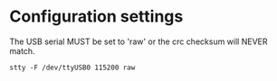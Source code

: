 Configuration settings
====

The USB serial MUST be set to 'raw' or the crc checksum will NEVER match.

    stty -F /dev/ttyUSB0 115200 raw
